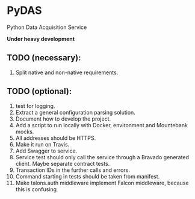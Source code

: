 PyDAS
=====
Python Data Acquisition Service

**Under heavy development**

## TODO (necessary):
1. Split native and non-native requirements.

## TODO (optional):
1. test for logging.
1. Extract a general configuration parsing solution.
1. Document how to develop the project.
1. Add a script to run locally with Docker, environment and Mountebank mocks.
1. All addresses should be HTTPS.
1. Make it run on Travis.
1. Add Swagger to service.
1. Service test should only call the service through a Bravado generated client. Maybe separate contract tests.
1. Transaction IDs in the further calls and errors.
1. Command starting in tests should be taken from manifest.
1. Make talons.auth middleware implement Falcon middleware, because this is confusing
